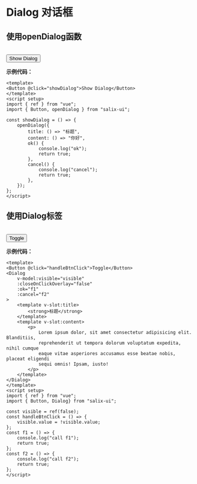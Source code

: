 # Dialog 对话框

## 使用openDialog函数

<br/>
<Button @click="showDialog">Show Dialog</Button>

**示例代码：**

```vue
<template>
<Button @click="showDialog">Show Dialog</Button>
</template>
<script setup>
import { ref } from "vue";
import { Button, openDialog } from "salix-ui";

const showDialog = () => {
    openDialog({
        title: () => "标题",
        content: () => "你好",
        ok() {
            console.log("ok");
            return true;
        },
        cancel() {
            console.log("cancel");
            return true;
        },
    });
};
</script>
```
## 使用Dialog标签

<br/>
<Button @click="handleBtnClick">Toggle</Button>

<Dialog
    v-model:visible="visible"
    :closeOnClickOverlay="false"
    :ok="f1"
    :cancel="f2"
>
    <template v-slot:title>
        <strong>标题</strong>
    </template>
    <template v-slot:content>
        <p>
            Lorem ipsum dolor, sit amet consectetur adipisicing elit. Blanditiis,
            reprehenderit ut tempora dolorum voluptatum expedita, nihil cumque
            eaque vitae asperiores accusamus esse beatae nobis, placeat eligendi
            sequi omnis! Ipsam, iusto!
        </p>
    </template>
</Dialog>

**示例代码：**

```vue
<template>
<Button @click="handleBtnClick">Toggle</Button>
<Dialog
    v-model:visible="visible"
    :closeOnClickOverlay="false"
    :ok="f1"
    :cancel="f2"
>
    <template v-slot:title>
        <strong>标题</strong>
    </template>
    <template v-slot:content>
        <p>
            Lorem ipsum dolor, sit amet consectetur adipisicing elit. Blanditiis,
            reprehenderit ut tempora dolorum voluptatum expedita, nihil cumque
            eaque vitae asperiores accusamus esse beatae nobis, placeat eligendi
            sequi omnis! Ipsam, iusto!
        </p>
    </template>
</Dialog>
</template>
<script setup>
import { ref } from "vue";
import { Button, Dialog} from "salix-ui";

const visible = ref(false);
const handleBtnClick = () => {
    visible.value = !visible.value;
};
const f1 = () => {
    console.log("call f1");
    return true;
};
const f2 = () => {
    console.log("call f2");
    return true;
};
</script>
```

<script setup>
import { ref } from "vue";
import { Button, Dialog, openDialog } from "salix-ui";

const visible = ref(false);
const handleBtnClick = () => {
    visible.value = !visible.value;
};
const f1 = () => {
    console.log("call f1");
    return true;
};
const f2 = () => {
    console.log("call f2");
    return true;
};

const showDialog = () => {
    openDialog({
        title: () => "标题",
        content: () => "你好",
        ok() {
            console.log("ok");
            return true;
        },
        cancel() {
            console.log("cancel");
            return true;
        },
    });
};
</script>
